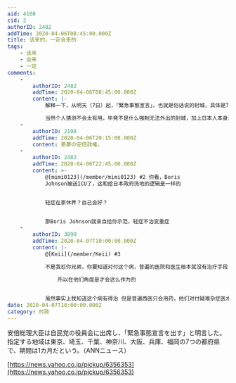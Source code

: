 ```yaml
---
aid: 4108
cid: 2
authorID: 2482
addTime: 2020-04-06T08:45:00.000Z
title: 该来的，一定会来的
tags:
    - 该来
    - 会来
    - 一定
comments:
    -
        authorID: 2482
        addTime: 2020-04-06T08:45:00.000Z
        content: |-
            解释一下，从明天（7日）起，「緊急事態宣言」，也就是俗话说的封城，具体是7个地方 東京、埼玉、千葉、神奈川、大阪、兵庫、福岡

            当然个人猜测不会太有用，毕竟不是什么强制无法外出的封城，加上日本人本身过于轻忽疫情，基本不会太有用。
    -
        authorID: 2198
        addTime: 2020-04-06T20:15:00.000Z
        content: 悪夢の安倍政権。
    -
        authorID: 2482
        addTime: 2020-04-06T22:45:00.000Z
        content: >-
            @[mimi0123](/member/mimi0123) #2 你看，Boris
            Johnson被送ICU了，这和给日本政府洗地的逻辑是一样的


            轻症在家休养？自己会好？


            那Boris Johnson就亲自给你示范，轻症不治变重症
    -
        authorID: 3899
        addTime: 2020-04-07T10:00:00.000Z
        content: |-
            @[Keii](/member/Keii) #3

            不是我怼你兄弟，你要知道对付这个病，普遍的医院和医生根本就没有治疗手段 也就是说去了医院也没法治

                所以在他们角度是才会这么作为的
                

            虽然事实上我知道这个病有得治 但是普遍西医只会用药，他们对付疑难杂症医术也不高明，他们不知道有什么对付的办法 因为他们其实也很无知
date: 2020-04-07T10:00:00.000Z
category: 时政
---
```


安倍総理大臣は自民党の役員会に出席し、「緊急事態宣言を出す」と明言した。指定する地域は東京、埼玉、千葉、神奈川、大阪、兵庫、福岡の7つの都府県で、期間は1カ月だという。（ANNニュース）

[https://news.yahoo.co.jp/pickup/6356353](https://news.yahoo.co.jp/pickup/6356353)
